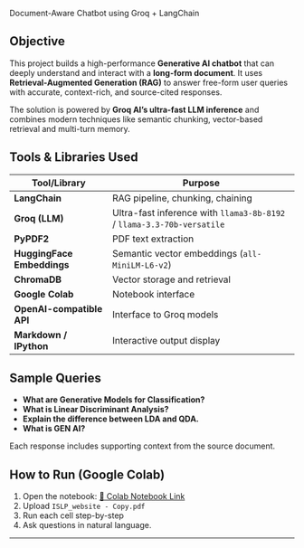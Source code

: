 Document-Aware Chatbot using Groq + LangChain

## Objective

This project builds a high-performance **Generative AI chatbot** that can deeply understand and interact with a **long-form document**. It uses **Retrieval-Augmented Generation (RAG)** to answer free-form user queries with accurate, context-rich, and source-cited responses.

The solution is powered by **Groq AI’s ultra-fast LLM inference** and combines modern techniques like semantic chunking, vector-based retrieval and multi-turn memory.

## Tools & Libraries Used

| Tool/Library         | Purpose |
|----------------------|---------|
| **LangChain**        | RAG pipeline, chunking, chaining |
| **Groq (LLM)**       | Ultra-fast inference with `llama3-8b-8192` / `llama-3.3-70b-versatile` |
| **PyPDF2**           | PDF text extraction |
| **HuggingFace Embeddings** | Semantic vector embeddings (`all-MiniLM-L6-v2`) |
| **ChromaDB**         | Vector storage and retrieval |
| **Google Colab**     | Notebook interface |
| **OpenAI-compatible API** | Interface to Groq models |
| **Markdown / IPython** | Interactive output display |



## Sample Queries

- **What are Generative Models for Classification?**
- **What is Linear Discriminant Analysis?**
- **Explain the difference between LDA and QDA.**
- **What is GEN AI?**

Each response includes supporting context from the source document.


## How to Run (Google Colab)

1. Open the notebook: [📓 Colab Notebook Link](https://colab.research.google.com/drive/1E4tLvqGsf9UCuP6BGZi4IJN4Zs9ibJAp?usp=sharing)
2. Upload `ISLP_website - Copy.pdf`
3. Run each cell step-by-step
4. Ask questions in natural language.

---
